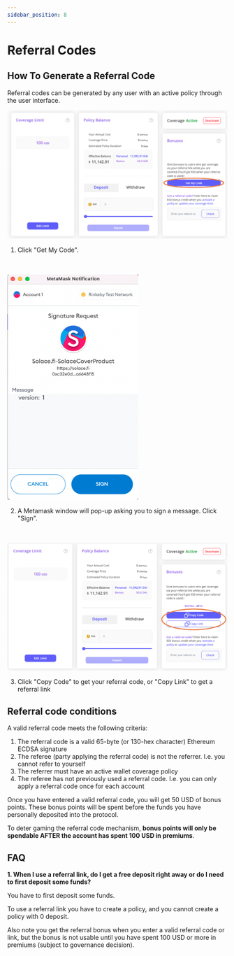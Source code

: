 ```yaml
---
sidebar_position: 8
---
```


# Referral Codes

## How To Generate a Referral Code

Referral codes can be generated by any user with an active policy through the user interface.
<br/>

<img src="https://raw.githubusercontent.com/solace-fi/solace-docs/main/static/img/referral_code_1.png" alt="pic" width = "700px"/>

1. Click "Get My Code".
<br/>
<br/>

<img src="https://raw.githubusercontent.com/solace-fi/solace-docs/main/static/img/referral_code_2.png" alt="pic" width = "300px"/>

2. A Metamask window will pop-up asking you to sign a message. Click "Sign".
<br/>
<br/>

<img src="https://raw.githubusercontent.com/solace-fi/solace-docs/main/static/img/referral_code_3.png" alt="pic" width = "700px"/>

3. Click "Copy Code" to get your referral code, or "Copy Link" to get a referral link

## Referral code conditions

A valid referral code meets the following criteria:
1. The referral code is a valid 65-byte (or 130-hex character) Ethereum ECDSA signature
2. The referee (party applying the referral code) is not the referrer. I.e. you cannot refer to yourself
3. The referrer must have an active wallet coverage policy
4. The referee has not previously used a referral code. I.e. you can only apply a referral code once for each account

Once you have entered a valid referral code, you will get 50 USD of bonus points. These bonus points will be spent before the funds you have personally deposited into the protocol.

To deter gaming the referral code mechanism, **bonus points will only be spendable AFTER the account has spent 100 USD in premiums**.

## FAQ

**1. When I use a referral link, do I get a free deposit right away or do I need to first deposit some funds?**

You have to first deposit some funds.

To use a referral link you have to create a policy, and you cannot create a policy with 0 deposit. 

Also note you get the referral bonus when you enter a valid referral code or link, but the bonus is not usable until you have spent 100 USD or more in premiums (subject to governance decision).